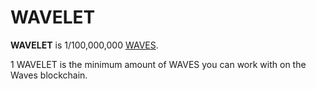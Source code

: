 # WAVELET

**WAVELET** is 1/100,000,000 [WAVES](/blockchain/token/waves.md).

1 WAVELET is the minimum amount of WAVES you can work with on the Waves blockchain.